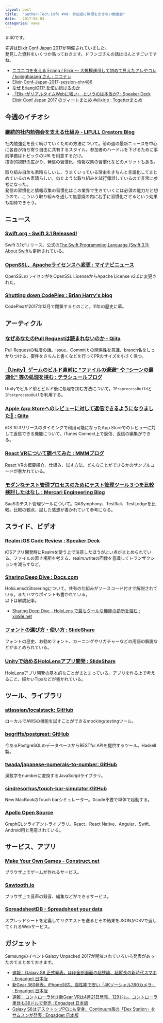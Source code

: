 ```yaml
---
layout: post
title:  "Gather-Tech.info #40: 参加者に無理をさせない勉強会"
date:   2017-04-03
categories: news
---
```


＃40です。

先週は[Elixir Conf Japan 2017](http://www.elixirconf.jp/)が開催されていました。  
発見した資料をいくつか貼っておきます。ドワンゴさんの話はほんとすごいですね。

- [ニコニコを支える Erlang / Elixir 〜 大規模運用して初めて見えたアレやコレ / kojingharang さん : ニコナレ](http://niconare.nicovideo.jp/watch/kn2397)
- [Elixir-Conf-Japan-2017-session-ohr486](https://www.slideshare.net/ohr486/elixirconfjapan2017sessionohr486)
- [なぜ Erlang/OTP を使い続けるのか](https://gist.github.com/voluntas/81ab2fe15372c9c67f3e0b12b3f534fa)
- [「ElixirがリアルタイムWebに強い」 というのは本当か? : Speaker Deck](https://speakerdeck.com/mururu/elixirkariarutaimuwebniqiang-i-toiufalsehaben-dang-ka)
[Elixir Conf Japan 2017 のツィートまとめ #elixirjp : Togetterまとめ](https://togetter.com/li/1096588)

## 今週のイチオシ

### [継続的社内勉強会を支える仕組み - LIFULL Creators Blog](http://www.lifull.blog/entry/2017/03/31/144317)

社内勉強会を長く続けていくための方法について。前の週の最新ニュースを中心に各自が持ち寄り自由に共有するスタイル。参加者のハードルを下げるために事前準備はトピックのURLを用意するだけ。  
技術的視野の広がり、発信の習慣化、情報収集の習慣化などのメリットもある。

取り組み自体も素晴らしいし、うまくいっている理由をきちんと言語化してまとめているのも素晴らしい。似たような取り組みを試行錯誤しているので非常に参考になった。  
発信の習慣化と情報収集の習慣化はこの業界で生きていくには必須の能力だと想うので、こういう取り組みを通して無意識の内に若手に習慣化させるという効果も期待できそう。

## ニュース

### [Swift.org - Swift 3.1 Released!](https://swift.org/blog/swift-3-1-released/)

Swift 3.1がリリース。公式の[The Swift Programming Language (Swift 3.1): About Swift](https://developer.apple.com/library/content/documentation/Swift/Conceptual/Swift_Programming_Language/index.html#//apple_ref/doc/uid/TP40014097-CH3-ID0)も更新されている。

### [OpenSSL、Apacheライセンスへ変更 : マイナビニュース](http://news.mynavi.jp/news/2017/03/27/119/)

OpenSSLのライセンがをOpenSSL LicenseからApache License v2.0に変更された。

### [Shutting down CodePlex : Brian Harry's blog](https://blogs.msdn.microsoft.com/bharry/2017/03/31/shutting-down-codeplex/)

CodePlexが2017年12月で閉鎖するとのこと。11年の歴史に幕。

## アーティクル

### [なぜあなたのPull Requestは読まれないのか - Qiita](http://qiita.com/SpicyCoffee/items/b580afe3a86fabf61b1c)

Pull Requestの粒度の話。Issue、Commitｔの関係性を意識、branch名をしっかりつける、要件をきちんと書くなどを行ってPRのサイズを小さく保つ。

### [【Unity】ゲームのビルド直前に "ファイルの退避" や "シーンの最適化" 等の処理を挟む : テラシュールブログ](http://tsubakit1.hateblo.jp/entry/2017/03/27/235900)

Unityでビルド前とビルド後に処理を挟む方法について。`IPreprocessBuild`と`IPostprocessBuil`を利用する。

### [Apple App Storeへのレビューに対して返信できるようになりました🎉 : Qiita](http://qiita.com/mono0926/items/acef5cb3651620a355c3)

iOS 10.3リリースのタイミングで利用可能になったApp Storeでのレビューに対して返信できる機能について。iTunes Connect上で返信、返信の編集ができる。

### [React VRについて調べてみた : MMMブログ](http://blog.mmmcorp.co.jp/blog/2017/03/24/ReactVR/index.html)

React VRの概要紹介。仕組み、試す方法、どんなことができるかのサンプルコードが書かれている。

### [モダンなテスト管理プロセスのためにテスト管理ツール３つを比較検討したはなし : Mercari Engineering Blog](http://tech.mercari.com/entry/2017/03/30/100920)

SaaSのテスト管理ツールについて。QASymphony、TestRail、TestLodgeを比較。比較の観点、試した感想が書かれていて参考になる。

## スライド、ビデオ

### [Realm iOS Code Review : Speaker Deck](https://speakerdeck.com/usamik26/realm-ios-code-review)

iOSアプリ開発時にRealmを使う上で注意したほうがよい点がまとめられている。ファイルの置き場所を考える、realm.writeの回数を意識してトランザクションを減らすなど。

### [Sharing Deep Dive : Docs.com](https://docs.com/xin9le/1447/sharing-deep-dive)

HoloLensのShareringについて。共有の仕組みがソースコード付きで解説されている。またハマりポイントも書かれている。  
以下は解説記事。

- [Sharing Deep Dive - HoloLens で最もクールな機能の勘所を掴む : xin9le.net](http://blog.xin9le.net/entry/2017/03/26/195803)

### [フォントの選び方・使い方 : SlideShare](https://www.slideshare.net/kmaztani/ss-73651272)

フォントの歴史、お勧めフォント、カーニングやリガチャーなどの用語の解説などがまとめられている。

### [Unityで始めるHoloLensアプリ開発 : SlideShare](https://www.slideshare.net/noshipu/unityhololens)

HoloLensアプリ開発の基本的なことがまとまっている。アプリを作る上で考えること、細かいTipsなどが書かれている。

## ツール、ライブラリ

### [atlassian/localstack: GitHub](https://github.com/atlassian/localstack)

ローカルでAWSの機能を試すことができるmocking/testingツール。

### [begriffs/postgrest: GitHub](https://github.com/begriffs/postgrest)

今あるPostgreSQLのデータベースからRESTful APIを提供するツール。Haskell製。

### [twada/japanese-numerals-to-number: GitHub](https://github.com/twada/japanese-numerals-to-number)

漢数字をnumberに変換するJavaScriptライブラリ。

### [sindresorhus/touch-bar-simulator:GitHub](https://github.com/sindresorhus/touch-bar-simulator)

New MacBookのTouch barシミュレーター。Xcode不要で単体で起動する。

### [Apollo Open Source](http://dev.apollodata.com/)

GraphQLクライアントライブラリ。React、React Native、Angular、Swift、Android用と用意されている。

## サービス、アプリ

### [Make Your Own Games - Construct.net](https://www.construct.net/jp?v=1)

ブラウザ上でゲームが作れるサービス。

### [Sawtooth.io](https://www.sawtooth.io/#/)

ブラウザ上で音声の録音、編集などができるサービス。

### [SpreadsheetDB - Spreadsheet your data](https://www.spreadsheetdb.io/)

スプレッドシートを定義してリクエストを送るとその結果をJSONかCSVで返してくれるWebサービス。

## ガジェット

SamsungのイベントGalaxy Unpacked 2017が開催されていろいろ発表があったのでまとめておきます。

- [速報：Galaxy S8 正式発表。ほぼ全部画面の超狭額、超縦長の新時代スマホ : Engadget 日本版](http://japanese.engadget.com/2017/03/29/galaxy-s8/)
- [新Gear 360発表。iPhone対応、高性能で安い「4Kソーシャル360カメラ」 : Engadget 日本版](http://japanese.engadget.com/2017/03/29/gear-360-iphone-4k-360/)
- [速報：コントローラ付き新Gear VRは4月21日発売、129ドル。コントローラ単体も39ドルで発売 : Engadget 日本版](http://japanese.engadget.com/2017/03/29/gear-vr-4-21-129-39/)
- [Galaxy S8はデスクトップPCにも変身、Continuum風の「Dex Station」をサムスンが発表 : Engadget 日本版](http://japanese.engadget.com/2017/03/29/galaxy-s8-pc-dex/)